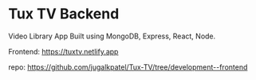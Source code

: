 # Tux TV Backend

Video Library App Built using MongoDB, Express, React, Node.

Frontend: https://tuxtv.netlify.app

repo: https://github.com/jugalkpatel/Tux-TV/tree/development--frontend
